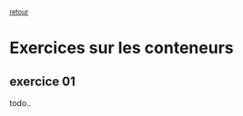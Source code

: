<p><sup><a href="../readme.md">retour</a></sup></p>

# Exercices sur les conteneurs

## exercice 01

todo..
